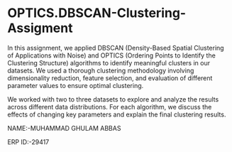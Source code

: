 # OPTICS.DBSCAN-Clustering-Assigment

In this assignment, we applied DBSCAN (Density-Based Spatial Clustering of Applications with Noise) and OPTICS (Ordering Points to Identify the Clustering Structure) algorithms to identify meaningful clusters in our datasets. We used a thorough clustering methodology involving dimensionality reduction, feature selection, and evaluation of different parameter values to ensure optimal clustering.

We worked with two to three datasets to explore and analyze the results across different data distributions. For each algorithm, we discuss the effects of changing key parameters and explain the final clustering results.

NAME:-MUHAMMAD GHULAM ABBAS

ERP ID:-29417
